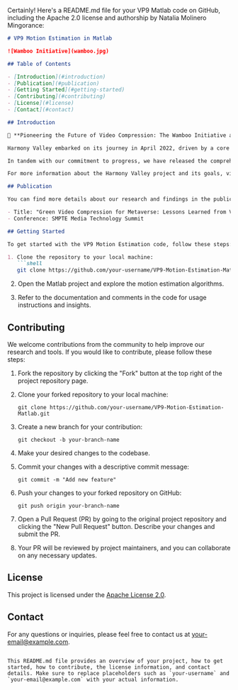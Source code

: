 Certainly! Here's a README.md file for your VP9 Matlab code on GitHub, including the Apache 2.0 license and authorship by Natalia Molinero Mingorance:

```markdown
# VP9 Motion Estimation in Matlab

![Wamboo Initiative](wamboo.jpg)

## Table of Contents

- [Introduction](#introduction)
- [Publication](#publication)
- [Getting Started](#getting-started)
- [Contributing](#contributing)
- [License](#license)
- [Contact](#contact)

## Introduction

🌟 **Pioneering the Future of Video Compression: The Wamboo Initiative at Harmony Valley** 🌍

Harmony Valley embarked on its journey in April 2022, driven by a core mission to revolutionize video compression. Recognizing the substantial energy consumption associated with video data, the project proudly introduced two groundbreaking applications: the eco-conscious Wamboo app for Android users and the innovative Wamboo eco-cam. Notably, the publication "Green Video Compression for Metaverse: Lessons Learned from VP9 and HEVC," for SMPTE Media Technology Summit, rigorously examines motion estimation inefficiencies in these established standards while presenting viable enhancement approaches.

In tandem with our commitment to progress, we have released the comprehensive source codes for both Android applications and the motion estimation algorithms of VP9 and HEVC in Matlab. These resources include detailed energy efficiency metrics and computation count calculations. As part of our collaborative ethos, we offer these tools to all impassioned researchers, fostering their active participation in our collective objective.

For more information about the Harmony Valley project and its goals, visit the [Harmony Valley project page](https://linktr.ee/wamboo.harmonyvalley).

## Publication

You can find more details about our research and findings in the publication:

- Title: "Green Video Compression for Metaverse: Lessons Learned from VP9 and HEVC"
- Conference: SMPTE Media Technology Summit

## Getting Started

To get started with the VP9 Motion Estimation code, follow these steps:

1. Clone the repository to your local machine:
   ```shell
   git clone https://github.com/your-username/VP9-Motion-Estimation-Matlab.git
   ```

2. Open the Matlab project and explore the motion estimation algorithms.

3. Refer to the documentation and comments in the code for usage instructions and insights.

## Contributing

We welcome contributions from the community to help improve our research and tools. If you would like to contribute, please follow these steps:

1. Fork the repository by clicking the "Fork" button at the top right of the project repository page.

2. Clone your forked repository to your local machine:

   ```shell
   git clone https://github.com/your-username/VP9-Motion-Estimation-Matlab.git
   ```

3. Create a new branch for your contribution:

   ```shell
   git checkout -b your-branch-name
   ```

4. Make your desired changes to the codebase.

5. Commit your changes with a descriptive commit message:

   ```shell
   git commit -m "Add new feature"
   ```

6. Push your changes to your forked repository on GitHub:

   ```shell
   git push origin your-branch-name
   ```

7. Open a Pull Request (PR) by going to the original project repository and clicking the "New Pull Request" button. Describe your changes and submit the PR.

8. Your PR will be reviewed by project maintainers, and you can collaborate on any necessary updates.

## License

This project is licensed under the [Apache License 2.0](LICENSE).

## Contact

For any questions or inquiries, please feel free to contact us at [your-email@example.com](mailto:your-email@example.com).
```

This README.md file provides an overview of your project, how to get started, how to contribute, the license information, and contact details. Make sure to replace placeholders such as `your-username` and `your-email@example.com` with your actual information.
